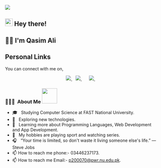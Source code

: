 ![](https://komarev.com/ghpvc/?username=pyrot72&color=dc143c)

<h2> <img src="https://media.giphy.com/media/hvRJCLFzcasrR4ia7z/giphy.gif" width="25px"> Hey there!</h2>

<h2> 💁‍♂️ I'm Qasim Ali </h2>

<h2 align="left">Personal Links</h2>
<p align="left">
You can connect with me on,
</p>

<p align='center'>
  <a href="https://www.linkedin.com/in/qasim-ali-0685761b9/">
    <img src="https://img.shields.io/badge/linkedin-%230077B5.svg?&style=for-the-badge&logo=linkedin&logoColor=white" />
  </a>&nbsp;&nbsp;
  <a href="https://www.instagram.com/qa_ali_20/">
    <img src="https://img.shields.io/badge/instagram-%23E4405F.svg?&style=for-the-badge&logo=instagram&logoColor=white" />        
  </a>&nbsp;&nbsp;
<!--   <a href="https://twitter.com/q_ali_20">
    <img src="https://img.shields.io/badge/Twitter-1DA1F2?style=for-the-badge&logo=twitter&logoColor=white" />         -->
  </a>&nbsp;&nbsp;
  <a href="https://mail.google.com/mail/u/0/#inbox">
    <img src="https://img.shields.io/badge/Gmail-D14836?style=for-the-badge&logo=gmail&logoColor=white" />        
  </a>&nbsp;&nbsp;
<!--   <a href="https://stackoverflow.com/users/14929374/aetooc"><img title="Stack Overflow" src="https://img.shields.io/badge/Stack%20Overflow-FE7A16?style=for-the-badge&logo=stack%20overflow&logoColor=fff"/></a>&nbsp;&nbsp;
</p>
  <p align="center"> <a href="https://twitter.com/q_ali_20" target="blank"><img src="https://img.shields.io/twitter/follow/q_ali_20?logo=twitter&style=for-the-badge" alt="q_ali_20" /></a><p align="center"></p>
</p> -->


<h3> 👨🏻‍💻 &nbsp;About Me <img src="https://media.giphy.com/media/U4FhLNfZiY0ZY6bnEs/giphy.gif" width="50"></h3>

- 🎓 &nbsp; Studying Computer Science at FAST National University.
- 🤔 &nbsp; Exploring new technologies.
- 🌱 &nbsp; Learning more about Programming Languages, Web Development and App Development.
- 🥋 &nbsp; My hobbies are playing sport and watching series.
- 🎧 &nbsp; “Your time is limited, so don't waste it living someone else's life.” ― Steve Jobs
- 📫 How to reach me phone:- 03446237173.
- 📫 How to reach me Email:- p200070@pwr.nu.edu.pk.


